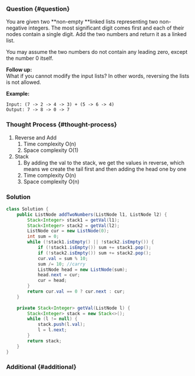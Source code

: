 ### Question {#question}

You are given two **non-empty **linked lists representing two non-negative integers. The most significant digit comes first and each of their nodes contain a single digit. Add the two numbers and return it as a linked list.

You may assume the two numbers do not contain any leading zero, except the number 0 itself.

**Follow up:**  
What if you cannot modify the input lists? In other words, reversing the lists is not allowed.

**Example:**

```
Input: (7 -> 2 -> 4 -> 3) + (5 -> 6 -> 4)
Output: 7 -> 8 -> 0 -> 7
```

### Thought Process {#thought-process}

1. Reverse and Add
   1. Time complexity O\(n\)
   2. Space complexity O\(1\)
2. Stack
   1. By adding the val to the stack, we get the values in reverse, which means we create the tail first and then adding the head one by one
   2. Time complexity O\(n\)
   3. Space complexity O\(n\)

### Solution

```java
class Solution {
    public ListNode addTwoNumbers(ListNode l1, ListNode l2) {
        Stack<Integer> stack1 = getVal(l1);
        Stack<Integer> stack2 = getVal(l2);
        ListNode cur = new ListNode(0);
        int sum = 0;
        while (!stack1.isEmpty() || !stack2.isEmpty()) {
            if (!stack1.isEmpty()) sum += stack1.pop();
            if (!stack2.isEmpty()) sum += stack2.pop();
            cur.val = sum % 10;
            sum /= 10; //carry
            ListNode head = new ListNode(sum);
            head.next = cur;
            cur = head;
        }
        return cur.val == 0 ? cur.next : cur;
    }
    
    private Stack<Integer> getVal(ListNode l) {
        Stack<Integer> stack = new Stack<>();
        while (l != null) {
            stack.push(l.val);
            l = l.next;
        }
        return stack;
    }
}
```

### Additional {#additional}



